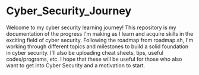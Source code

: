 # Cyber_Security_Journey
Welcome to my cyber security learning journey! This repository is my documentation of the progress I'm making as I learn and acquire skills in the exciting field of cyber security. Following the roadmap from roadmap.sh, I'm working through different topics and milestones to build a solid foundation in cyber security. I'll also be uploading cheat sheets, tips, useful codes/programs, etc. I hope that these will be useful for those who also want to get into Cyber Security and a motivation to start.
